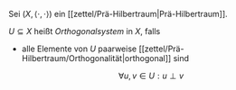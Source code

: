 Sei $(X, \langle \cdot, \cdot \rangle)$ ein [[zettel/Prä-Hilbertraum|Prä-Hilbertraum]].

$U \subseteq X$ heißt *Orthogonalsystem* in $X$, falls
- alle Elemente von $U$ paarweise [[zettel/Prä-Hilbertraum/Orthogonalität|orthogonal]] sind

$$
	\forall u, v \in U : u \perp v
$$